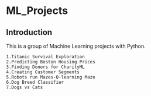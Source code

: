 # ML_Projects

## Introduction
This is a group of Machine Learning projects with Python.


```
1.Titanic Survival Exploration
2.Predicting Boston Housing Prices
3.Finding Donors for CharityML
4.Creating Customer Segments
5.Robots run Mazes-Q-learning Maze
6.Dog Breed Classifier
7.Dogs vs Cats
```
